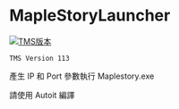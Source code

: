 # MapleStoryLauncher  

[![TMS版本](https://img.shields.io/badge/TMS-113-blue.svg?style=flat-square)]()

```
TMS Version 113
```
產生 IP 和 Port 參數執行 Maplestory.exe

請使用 Autoit 編譯
